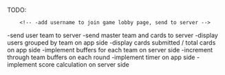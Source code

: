 TODO:
<!-- -Finish refactoring and organizing index.html -->
<!-- -Refactor and organize index_server.js -->
<!-- -Send user cards to server, stored in current game object, tied to username -->
		<!-- -add username to join game lobby page, send to server -->
-send user team to server
-send master team and cards to server
-display users grouped by team on app side
-display cards submitted / total cards on app side
-implement buffers for each team on server side
-increment through team buffers on each round
-implement timer on app side
-implement score calculation on server side